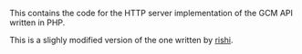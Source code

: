 This contains the code for the HTTP server implementation of the GCM
API written in PHP.

This is a slighly modified version of the one written by [rishi](https://github.com/rishihot55).



